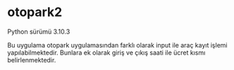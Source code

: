 # otopark2
Python sürümü 3.10.3

Bu uygulama otopark uygulamasından farklı olarak input ile araç kayıt işlemi yapılabilmektedir. Bunlara ek olarak giriş ve çıkış saati ile ücret kısmı belirlenmektedir.

